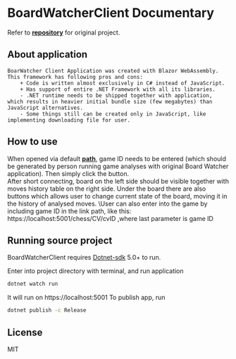 # **BoardWatcherClient Documentary**
Refer to [**repository**](https://github.com/Vanderosky/BoardWatcherClient) for original project.
## About application
    BoarWatcher Client Application was created with Blazor WebAssembly. This framework has following pros and cons:
        + Code is written almost exclusively in C# instead of JavaScript.
        + Has support of entire .NET Framework with all its libraries.
        - .NET runtime needs to be shipped together with application, which results in heavier initial bundle size (few megabytes) than JavaScript alternatives.
        - Some things still can be created only in JavaScript, like implementing downloading file for user.

## How to use
When opened via default [**path**](vanderosky.github.io/BoardWatcherClient/), game ID needs to be entered (which should be generated by person running game analyses with original Board Watcher application). Then simply click the button.\
After short connecting, board on the left side should be visible together with moves history table on the right side. Under the board there are also buttons which allows user to change current state of the board, moving it in the history of analysed moves.
\User can also enter into the game by including game ID in the link path, like this: https://localhost:5001/chess/CV/cvID ,where last parameter is game ID

## Running source project

BoardWatcherClient requires [Dotnet-sdk](https://dotnet.microsoft.com/download) 5.0+ to run.

Enter into project directory with terminal, and run application

```sh
dotnet watch run
```
It will run on https://localhost:5001
To publish app, run
```sh
dotnet publish -c Release
```

## License

MIT
